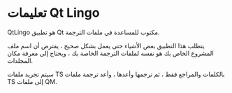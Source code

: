 # تعليمات Qt Lingo

QtLingo هو تطبيق Qt مكتوب للمساعدة في ملفات الترجمة.

يتطلب هذا التطبيق بعض الأشياء حتى يعمل بشكل صحيح ،
يفترض أن اسم ملف المشروع الخاص بك هو نفسه لملفات الترجمة الخاصة بك ،
ويحتاج إلى معرفة مكان المجلدات.

سيتم تجريد ملفات TS بالكلمات والمراجع فقط ،
ثم ترجمها وأعدها ، وأعد ترجمة ملفات TS إلى ملفات QM.